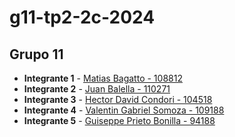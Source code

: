 # g11-tp2-2c-2024
## Grupo 11

* **Integrante 1** - [Matias Bagatto - 108812](https://github.com/mbagatto)
* **Integrante 2** - [Juan Balella - 110271](https://github.com/juanbalella20)
* **Integrante 3** - [Hector David Condori - 104518](https://github.com/DavidHC14)
* **Integrante 4** - [Valentin Gabriel Somoza - 109188](https://github.com/ValentinSomoza)
* **Integrante 5** - [Guiseppe Prieto Bonilla - 94188](https://github.com/giuspepo)